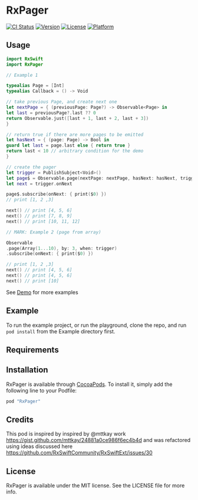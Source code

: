 # RxPager

[![CI Status](http://img.shields.io/travis/pgherveou/RxPager.svg?style=flat)](https://travis-ci.org/pgherveou/RxPager)
[![Version](https://img.shields.io/cocoapods/v/RxPager.svg?style=flat)](http://cocoapods.org/pods/RxPager)
[![License](https://img.shields.io/cocoapods/l/RxPager.svg?style=flat)](http://cocoapods.org/pods/RxPager)
[![Platform](https://img.shields.io/cocoapods/p/RxPager.svg?style=flat)](http://cocoapods.org/pods/RxPager)

## Usage

```swift
import RxSwift
import RxPager

// Example 1

typealias Page = [Int]
typealias Callback = () -> Void

// take previous Page, and create next one
let nextPage = { (previousPage: Page?) -> Observable<Page> in
let last = previousPage?.last ?? 0
return Observable.just([last + 1, last + 2, last + 3])
}

// return true if there are more pages to be emitted
let hasNext = { (page: Page) -> Bool in
guard let last = page.last else { return true }
return last < 10 // arbitrary condition for the demo
}

// create the pager
let trigger = PublishSubject<Void>()
let page$ = Observable.page(nextPage: nextPage, hasNext: hasNext, trigger: trigger)
let next = trigger.onNext

page$.subscribe(onNext: { print($0) })
// print [1, 2 ,3]

next() // print [4, 5, 6]
next() // print [7, 8, 9]
next() // print [10, 11, 12]

// MARK: Example 2 (page from array)

Observable
.page(Array(1...10), by: 3, when: trigger)
.subscribe(onNext: { print($0) })

// print [1, 2 ,3]
next() // print [4, 5, 6]
next() // print [4, 5, 6]
next() // print [10]
```

See [Demo](https://github.com/pgherveou/RxPager/blob/master/Example/RxPager/PagerTableViewController.swift) for more examples

## Example

To run the example project, or run the playground, clone the repo, and run `pod install` from the Example directory first.

## Requirements

## Installation

RxPager is available through [CocoaPods](http://cocoapods.org). To install
it, simply add the following line to your Podfile:

```ruby
pod "RxPager"
```

## Credits
This pod is inspired by inspired by @mttkay work https://gist.github.com/mttkay/24881a0ce986f6ec4b4d
and was refactored using ideas discussed here https://github.com/RxSwiftCommunity/RxSwiftExt/issues/30

## License

RxPager is available under the MIT license. See the LICENSE file for more info.
